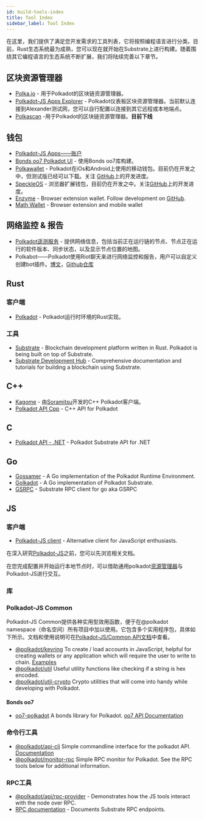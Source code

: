 ```yaml
---
id: build-tools-index
title: Tool Index
sidebar_label: Tool Index
---
```


在这里，我们提供了满足您开发需求的工具列表，它将按照编程语言进行分类。目前，Rust生态系统最为成熟，您可以现在就开始在Substrate上进行构建。随着围绕其它编程语言的生态系统不断扩展，我们将陆续完善以下章节。

## 区块资源管理器

- [Polka.io](https://polka.io) - 用于Polkadot的区块链资源管理器。
- [Polkadot-JS Apps Explorer](https://polkadot.js.org/apps/#/explorer) - Polkadot仪表板区块资源管理器。当前默认连接到Alexander测试网，您可以自行配置以连接到其它远程或本地端点。
- [Polkascan](https://polkascan.io/) -用于Polkadot的区块链资源管理器。**目前下线**

## 钱包

- [Polkadot-JS Apps——账户](https://polkadot.js.org/apps/#/accounts)
- [Bonds oo7 Polkadot UI](https://github.com/paritytech/substrate-ui) - 使用Bonds oo7库构建。
- [Polkawallet](https://polkawallet.io/) - Polkadot在iOs和Android上使用的移动钱包。目前仍在开发之中，但测试版已经可以下载。关注 [GitHub](https://github.com/polkawallet-io/polkawallet-RN)上的开发进度。
- [SpeckleOS](https://www.speckleos.io/) - 浏览器扩展钱包，目前仍在开发之中。关注[GitHub](https://github.com/SpeckleOS/speckle-browser-extension)上的开发进度。
- [Enzyme](https://getenzyme.dev/) - Browser extension wallet. Follow development on [GitHub](https://github.com/blockxlabs/enzyme/).
- [Math Wallet](https://www.mathwallet.org) - Browser extension and mobile wallet

## 网络监控 & 报告

- [Polkadot遥测服务](https://telemetry.polkadot.io/) - 提供网络信息，包括当前正在运行链的节点、节点正在运行的软件版本、同步状态，以及显示节点位置的地图。
- Polkabot——Polkadot使用Riot聊天来进行网络监控和报告，用户可以自定义创建bot插件。[博文](https://medium.com/polkadot-network/polkabot-a3dba18c20c8)，[Github仓库](https://gitlab.com/Polkabot/polkabot)

## Rust

### 客户端

- [Polkadot](https://github.com/paritytech/polkadot) - Polkadot运行时环境的Rust实现。

### 工具

- [Substrate](https://github.com/paritytech/substrate) - Blockchain development platform written in Rust. Polkadot is being built on top of Substrate.
- [Substrate Development Hub](https://docs.substrate.dev) - Comprehensive documentation and tutorials for building a blockchain using Substrate.

## C++

- [Kagome](https://github.com/soramitsu/kagome) - 由[Soramitsu](https://github.com/soramitsu)开发的C++ Polkadot客户端。
- [Polkadot API Cpp](https://github.com/usetech-llc/polkadot_api_cpp) - С++ API for Polkadot

## C

- [Polkadot API - .NET](https://github.com/usetech-llc/polkadot_api_dotnet) - Polkadot Substrate API for .NET

## Go

- [Gossamer](https://github.com/ChainSafe/gossamer) - A Go implementation of the Polkadot Runtime Environment.
- [Golkadot](https://github.com/opennetsys/golkadot) - A Go implementation of Polkadot Substrate.
- [GSRPC](https://github.com/centrifuge/go-substrate-rpc-client/) - Substrate RPC client for go aka GSRPC

## JS

### 客户端

- [Polkadot-JS client](https://github.com/polkadot-js/client) - Alternative client for JavaScript enthusiasts.

在深入研究[Polkadot-JS](https://polkadot.js.org)之前，您可以先浏览相关文档。

在您完成配置并开始运行本地节点时，可以借助通用polkadot[资源管理器](https://polkadot.js.org/apps/#/explorer)与Polkadot-JS进行交互。

### 库

### Polkadot-JS Common

Polkadot-JS Common提供各种实用型效用函数，便于在@polkadot namespace（命名空间）所有项目中加以使用。它包含多个实用程序包，具体如下所示。文档和使用说明可在[Polkadot-JS/Common API文档](https://polkadot.js.org/common/)中查看。

- [@polkadot/keyring](https://polkadot.js.org/common/keyring/) To create / load accounts in JavaScript, helpful for creating wallets or any application which will require the user to write to chain. [Examples](https://polkadot.js.org/common/examples/keyring/)
- [@polkadot/util](https://polkadot.js.org/common/util/) Useful utility functions like checking if a string is hex encoded.
- [@polkadot/util-crypto](https://polkadot.js.org/common/util-crypto/) Crypto utilities that will come into handy while developing with Polkadot.

#### Bonds oo7

- [oo7-polkadot](https://github.com/polkadot-js/oo7-polkadot) A bonds library for Polkadot. [oo7 API Documentation](https://paritytech.github.io/oo7/)

### 命令行工具

- [@polkadot/api-cli](https://github.com/polkadot-js/tools/tree/master/packages/api-cli) Simple commandline interface for the polkadot API. [Documentation](https://polkadot.js.org/api/api/)
- [@polkadot/monitor-rpc](https://github.com/polkadot-js/tools/tree/master/packages/monitor-rpc) Simple RPC monitor for Polkadot. See the RPC tools below for additional information.

### RPC工具

- [@polkadot/api/rpc-provider](https://github.com/polkadot-js/api/tree/master/packages/rpc-provider) - Demonstrates how the JS tools interact with the node over RPC.
- [RPC documentation](https://polkadot.js.org/api/substrate/rpc.html) - Documents Substrate RPC endpoints.
